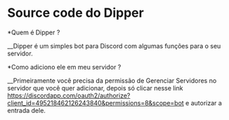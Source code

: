 # Source code do Dipper
*Quem é Dipper ?

__Dipper é um simples bot para Discord com algumas funções para o seu servidor.

*Como adiciono ele em meu servidor ?

__Primeiramente você precisa da permissão de Gerenciar Servidores no servidor que você quer adicionar, depois só clicar nesse link https://discordapp.com/oauth2/authorize?client_id=495218462126243840&permissions=8&scope=bot e autorizar a entrada dele.
